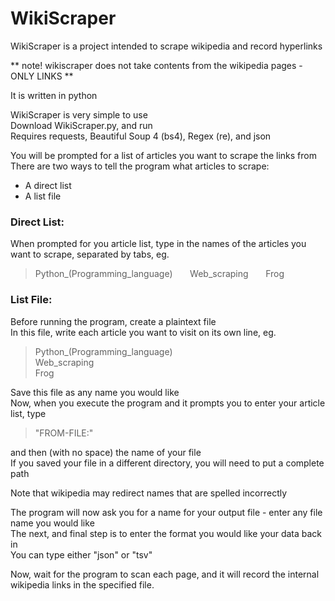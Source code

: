# WikiScraper

WikiScraper is a project intended to scrape wikipedia and record hyperlinks

** note! wikiscraper does not take contents from the wikipedia pages - ONLY LINKS **

It is written in python

WikiScraper is very simple to use  
Download WikiScraper.py, and run  
Requires requests, Beautiful Soup 4 (bs4), Regex (re), and json

You will be prompted for a list of articles you want to scrape the links from  
There are two ways to tell the program what articles to scrape:  
* A direct list
* A list file

### Direct List:

When prompted for you article list, type in the names of the articles you want to scrape, separated by tabs, eg.

>Python_(Programming_language)&nbsp;&nbsp;&nbsp;&nbsp;&nbsp;&nbsp;&nbsp;Web_scraping&nbsp;&nbsp;&nbsp;&nbsp;&nbsp;&nbsp;&nbsp;Frog

### List File:

Before running the program, create a plaintext file  
In this file, write each article you want to visit on its own line, eg.

>Python_(Programming_language)  
Web_scraping  
Frog

Save this file as any name you would like  
Now, when you execute the program and it prompts you to enter your article list, type

> "FROM-FILE:"

and then (with no space) the name of your file  
If you saved your file in a different directory, you will need to put a complete path

Note that wikipedia may redirect names that are spelled incorrectly

The program will now ask you for a name for your output file - enter any file name you would like  
The next, and final step is to enter the format you would like your data back in  
You can type either "json" or "tsv"  

Now, wait for the program to scan each page, and it will record the internal wikipedia links in the specified file.
